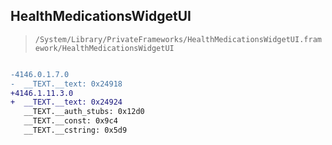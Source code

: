 ## HealthMedicationsWidgetUI

> `/System/Library/PrivateFrameworks/HealthMedicationsWidgetUI.framework/HealthMedicationsWidgetUI`

```diff

-4146.0.1.7.0
-  __TEXT.__text: 0x24918
+4146.1.11.3.0
+  __TEXT.__text: 0x24924
   __TEXT.__auth_stubs: 0x12d0
   __TEXT.__const: 0x9c4
   __TEXT.__cstring: 0x5d9

```
